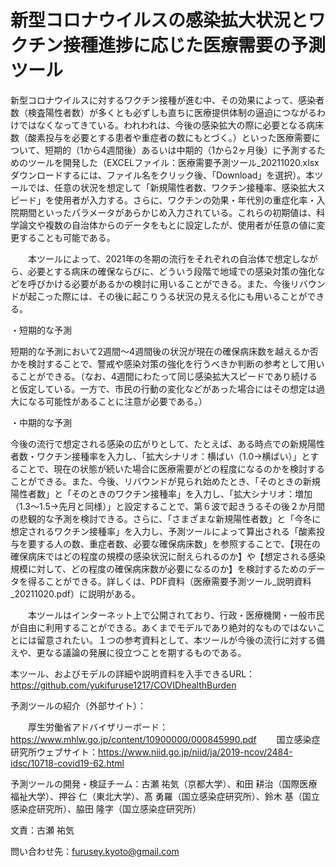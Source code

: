 # 新型コロナウイルスの感染拡大状況とワクチン接種進捗に応じた医療需要の予測ツール


新型コロナウイルスに対するワクチン接種が進む中、その効果によって、感染者数（検査陽性者数）が多くとも必ずしも直ちに医療提供体制の逼迫につながるわけではなくなってきている。われわれは、今後の感染拡大の際に必要となる病床数（酸素投与を必要とする患者や重症者の数にもとづく。）といった医療需要について、短期的（1から4週間後）あるいは中期的（1から2ヶ月後）に予測するためのツールを開発した（EXCELファイル：医療需要予測ツール_20211020.xlsx　ダウンロードするには、ファイル名をクリック後、「Download」を選択）。本ツールでは、任意の状況を想定して「新規陽性者数、ワクチン接種率、感染拡大スピード」を使用者が入力する。さらに、ワクチンの効果・年代別の重症化率・入院期間といったパラメータがあらかじめ入力されている。これらの初期値は、科学論文や複数の自治体からのデータをもとに設定したが、使用者が任意の値に変更することも可能である。

　　本ツールによって、2021年の冬期の流行をそれぞれの自治体で想定しながら、必要とする病床の確保ならびに、どういう段階で地域での感染対策の強化などを呼びかける必要があるかの検討に用いることができる。また、今後リバウンドが起こった際には、その後に起こりうる状況の見える化にも用いることができる。


・短期的な予測

短期的な予測において2週間～4週間後の状況が現在の確保病床数を越えるか否かを検討することで、警戒や感染対策の強化を行うべきか判断の参考として用いることができる。（なお、4週間にわたって同じ感染拡大スピードであり続けると仮定している。一方で、市民の行動の変化などがあった場合にはその想定は過大になる可能性があることに注意が必要である。）

・中期的な予測

今後の流行で想定される感染の広がりとして、たとえば、ある時点での新規陽性者数・ワクチン接種率を入力し、「拡大シナリオ：横ばい（1.0→横ばい）」とすることで、現在の状態が続いた場合に医療需要がどの程度になるのかを検討することができる。また、今後、リバウンドが見られ始めたとき、「そのときの新規陽性者数」と「そのときのワクチン接種率」を入力し、「拡大シナリオ：増加（1.3～1.5→先月と同様）」と設定することで、第６波で起きうるその後２か月間の悲観的な予測を検討できる。さらに、「さまざまな新規陽性者数」と「今冬に想定されるワクチン接種率」を入力し、予測ツールによって算出される「酸素投与を要する人の数、重症者数、必要な確保病床数」を参照することで、【現在の確保病床ではどの程度の規模の感染状況に耐えられるのか】や【想定される感染規模に対して、どの程度の確保病床数が必要になるのか】を検討するためのデータを得ることができる。詳しくは、PDF資料（医療需要予測ツール_説明資料_20211020.pdf）に説明がある。


　　本ツールはインターネット上で公開されており、行政・医療機関・一般市民が自由に利用することができる。あくまでモデルであり絶対的なものではないことには留意されたい。１つの参考資料として、本ツールが今後の流行に対する備えや、更なる議論の発展に役立つことを期するものである。


本ツール、およびモデルの詳細や説明資料を入手できるURL：
https://github.com/yukifuruse1217/COVIDhealthBurden


予測ツールの紹介（外部サイト）：

　　厚生労働省アドバイザリーボード：https://www.mhlw.go.jp/content/10900000/000845990.pdf
　　国立感染症研究所ウェブサイト：https://www.niid.go.jp/niid/ja/2019-ncov/2484-idsc/10718-covid19-62.html

予測ツールの開発・検証チーム：古瀬 祐気（京都大学）、和田 耕治（国際医療福祉大学）、押谷 仁（東北大学）、髙 勇羅（国立感染症研究所）、鈴木 基（国立感染症研究所）、脇田 隆字（国立感染症研究所）

文責：古瀬 祐気

問い合わせ先：furusey.kyoto@gmail.com

